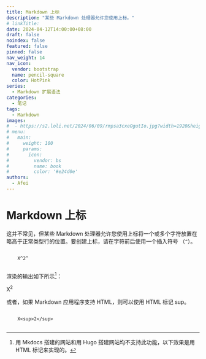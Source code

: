 ```yaml
---
title: Markdown 上标
description: "某些 Markdown 处理器允许您使用上标。"
# linkTitle:
date: 2024-04-12T14:00:00+08:00
draft: false
noindex: false
featured: false
pinned: false
nav_weight: 14
nav_icon:
  vendor: bootstrap
  name: pencil-square
  color: HotPink
series:
  - Markdown 扩展语法
categories:
  - 笔记
tags:
  - Markdown
images:
#  - https://s2.loli.net/2024/06/09/rmpsa3cxeOgutIo.jpg?width=1920&height=1440
# menu:
#   main:
#     weight: 100
#     params:
#       icon:
#         vendor: bs
#         name: book
#         color: '#e24d0e'
authors:
  - Afei
---
```


# Markdown 上标
这并不常见，但某些 Markdown 处理器允许您使用上标将一个或多个字符放置在略高于正常类型行的位置。要创建上标，请在字符前后使用一个插入符号 （`^`）。
```

	X^2^
	
```
渲染的输出如下所示[^1]：
[^1]: 用 Mkdocs 搭建的网站和用 Hugo 搭建网站均不支持此功能，以下效果是用 HTML 标记来实现的。

X<sup>2</sup>

或者，如果 Markdown 应用程序支持 HTML，则可以使用 HTML 标记 sup。
```

	X<sup>2</sup>
	
```

